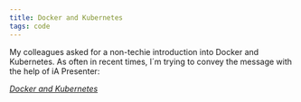 ```yaml
---
title: Docker and Kubernetes
tags: code
---
```

My colleagues asked for a non-techie introduction into Docker and Kubernetes. As often in recent times, I´m trying to convey the message with the help of iA Presenter:

<div><a href="/assets/docker-and-kubernetes/presentation.htm"><cite>Docker and Kubernetes</cite></a></div>
